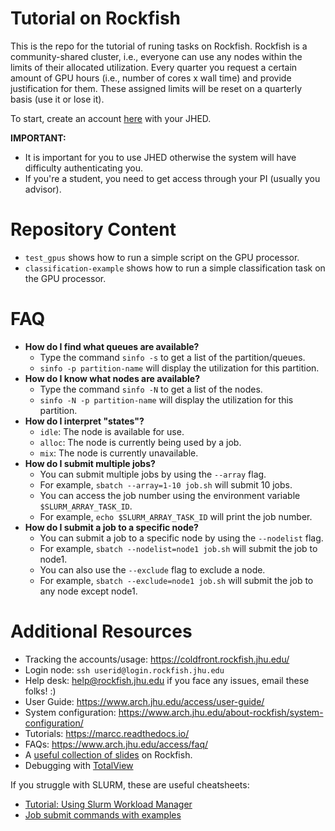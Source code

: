# Tutorial on Rockfish
This is the repo for the tutorial of runing tasks on Rockfish.
Rockfish is a community-shared cluster, i.e., everyone can use any nodes within the limits of their allocated utilization. Every quarter you request a certain amount of GPU hours (i.e., number of cores x wall time) and provide justification for them. These assigned limits will be reset on a quarterly basis (use it or lose it). 

To start, create an account [here](https://coldfront.rockfish.jhu.edu/) with your JHED. 

**IMPORTANT:** 
 - It is important for you to use JHED otherwise the system will have difficulty authenticating you. 
 - If you're a student, you need to get access through your PI (usually you advisor). 

# Repository Content 
 - `test_gpus` shows how to run a simple script on the GPU processor.
 - `classification-example` shows how to run a simple classification task on the GPU processor.

# FAQ

- **How do I find what queues are available?** 
  - Type the command `sinfo -s` to get a list of the partition/queues. 
  - `sinfo -p partition-name` will display the utilization for this partition.
- **How do I know what nodes are available?** 
  - Type the command `sinfo -N` to get a list of the nodes. 
  - `sinfo -N -p partition-name` will display the utilization for this partition.
- **How do I interpret "states"?**
  - `idle`: The node is available for use. 
  - `alloc`: The node is currently being used by a job. 
  - `mix`: The node is currently unavailable.
- **How do I submit multiple jobs?** 
  - You can submit multiple jobs by using the `--array` flag. 
  - For example, `sbatch --array=1-10 job.sh` will submit 10 jobs. 
  - You can access the job number using the environment variable `$SLURM_ARRAY_TASK_ID`. 
  - For example, `echo $SLURM_ARRAY_TASK_ID` will print the job number.
- **How do I submit a job to a specific node?** 
  - You can submit a job to a specific node by using the `--nodelist` flag. 
  - For example, `sbatch --nodelist=node1 job.sh` will submit the job to node1. 
  - You can also use the `--exclude` flag to exclude a node. 
  - For example, `sbatch --exclude=node1 job.sh` will submit the job to any node except node1.
  


# Additional Resources
 - Tracking the accounts/usage: https://coldfront.rockfish.jhu.edu/ 
 - Login node: `ssh userid@login.rockfish.jhu.edu` 
 - Help desk:  help@rockfish.jhu.edu if you face any issues, email these folks! :) 
 - User Guide: https://www.arch.jhu.edu/access/user-guide/
 - System configuration: https://www.arch.jhu.edu/about-rockfish/system-configuration/ 
 - Tutorials: https://marcc.readthedocs.io/
 - FAQs: https://www.arch.jhu.edu/access/faq/
 - A [useful collection of slides](https://livejohnshopkins-my.sharepoint.com/:p:/g/personal/bzheng12_jh_edu/EQOyArR6h0lEtRxJxrMqefIBPs_aFuYLr6hA8qLlBUEiqw?e=i51Ifu) on Rockfish. 
 - Debugging with [TotalView](https://www.youtube.com/watch?v=Zn1xKY7Jxrk) 


If you struggle with SLURM, these are useful cheatsheets: 
 - [Tutorial: Using Slurm Workload Manager](https://www.cs.sfu.ca/~ashriram/Courses/CS431/slurm.html)
 - [Job submit commands with examples](https://uwaterloo.ca/math-faculty-computing-facility/services/service-catalogue-teaching-linux/job-submit-commands-examples)
